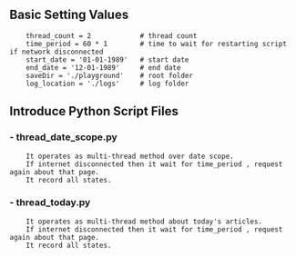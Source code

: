 
## Basic Setting Values 

        thread_count = 2            # thread count
        time_period = 60 * 1        # time to wait for restarting script if network disconnected
        start_date = '01-01-1989'   # start date
        end_date = '12-01-1989'     # end date
        saveDir = './playground'    # root folder
        log_location = './logs'     # log folder
        
        
## Introduce Python Script Files

### - thread_date_scope.py

        It operates as multi-thread method over date scope.
        If internet disconnected then it wait for time_period , request again about that page.
        It record all states. 
        
### - thread_today.py

        It operates as multi-thread method about today's articles.
        If internet disconnected then it wait for time_period , request again about that page.
        It record all states. 